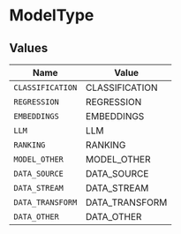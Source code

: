 # ModelType


## Values

| Name             | Value            |
| ---------------- | ---------------- |
| `CLASSIFICATION` | CLASSIFICATION   |
| `REGRESSION`     | REGRESSION       |
| `EMBEDDINGS`     | EMBEDDINGS       |
| `LLM`            | LLM              |
| `RANKING`        | RANKING          |
| `MODEL_OTHER`    | MODEL_OTHER      |
| `DATA_SOURCE`    | DATA_SOURCE      |
| `DATA_STREAM`    | DATA_STREAM      |
| `DATA_TRANSFORM` | DATA_TRANSFORM   |
| `DATA_OTHER`     | DATA_OTHER       |